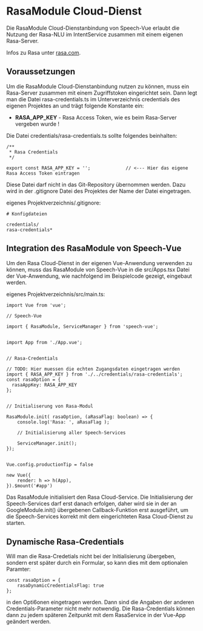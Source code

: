 # RasaModule Cloud-Dienst

Die RasaModule Cloud-Dienstanbindung von Speech-Vue erlaubt die Nutzung der Rasa-NLU im IntentService zusammen mit einem eigenen Rasa-Server.

Infos zu Rasa unter [rasa.com](https://rasa.com/).


## Voraussetzungen

Um die RasaModule Cloud-Dienstanbindung nutzen zu können, muss ein Rasa-Server zusammen mit einem Zugriffstoken eingerichtet sein. Dann legt man die Datei rasa-credentials.ts im Unterverzeichnis credentials des eigenen Projektes an und trägt folgende Konstante ein:

* **RASA_APP_KEY** - Rasa Access Token, wie es beim Rasa-Server vergeben wurde !


Die Datei credentials/rasa-credentials.ts sollte folgendes beinhalten:

	/**
	 * Rasa Credentials
	 */
	
	export const RASA_APP_KEY = ''; 			// <--- Hier das eigene Rasa Access Token eintragen
	

Diese Datei darf nicht in das Git-Repository übernommen werden. Dazu wird in der .gitignore Datei des Projektes der Name der Datei eingetragen.

eigenes Projektverzeichnis/.gitignore:
 
	# Konfigdateien

	credentials/
	rasa-credentials*


## Integration des RasaModule von Speech-Vue

Um den Rasa Cloud-Dienst in der eigenen Vue-Anwendung verwenden zu können, muss das RasaModule von Speech-Vue in die src/Apps.tsx Datei der Vue-Anwendung, wie nachfolgend im Beispielcode gezeigt, eingebaut werden.

eigenes Projektverzeichnis/src/main.ts:


	import Vue from 'vue';

	// Speech-Vue

	import { RasaModule, ServiceManager } from 'speech-vue';


	import App from './App.vue';
	
	
	// Rasa-Credentials
	
	// TODO: Hier muessen die echten Zugangsdaten eingetragen werden
	import { RASA_APP_KEY } from './../credentials/rasa-credentials';
	const rasaOption = {
	  rasaAppKey: RASA_APP_KEY
	};
	
	
	// Initialiserung von Rasa-Modul

	RasaModule.init( rasaOption, (aRasaFlag: boolean) => {
		console.log('Rasa: ', aRasaFlag );        

		// Initialisierung aller Speech-Services

		ServiceManager.init();
	});


	Vue.config.productionTip = false

	new Vue({
		render: h => h(App),
	}).$mount('#app')


Das RasaModule initialisiert den Rasa Cloud-Service. Die Initialisierung der Speech-Services darf erst danach erfolgen, daher wird sie in der an GoogleModule.init() übergebenen Callback-Funktion erst ausgeführt, um die Speech-Services korrekt mit dem eingerichteten Rasa Cloud-Dienst zu starten.


## Dynamische Rasa-Credentials

Will man die Rasa-Credetials nicht bei der Initialisierung übergeben, sondern erst später durch ein Formular, so kann dies mit dem optionalen Paramter:

	const rasaOption = {
		rasaDynamicCredentialsFlag: true
	};
	
in den Opti6onen eingetragen werden. Dann sind die Angaben der anderen Credentials-Parameter nicht mehr notwendig.
Die Rasa-Credentials können dann zu jedem späteren Zeitpunkt mit dem RasaService in der Vue-App geändert werden.
